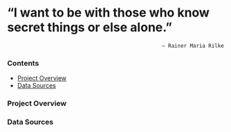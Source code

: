 # “I want to be with those who know secret things or else alone.”
                                                      ― Rainer Maria Rilke
### Contents
 - [Project Overview](#project-overview)
 - [Data Sources](#data-sources)

### Project Overview

### Data Sources

